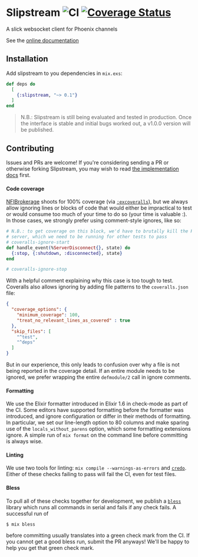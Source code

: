 # Slipstream ![CI](https://github.com/NFIBrokerage/slipstream/workflows/Actions%20CI/badge.svg) [![Coverage Status](https://coveralls.io/repos/github/NFIBrokerage/slipstream/badge.svg)](https://coveralls.io/github/NFIBrokerage/slipstream)

A slick websocket client for Phoenix channels

See the [online documentation](https://hexdocs.pm/slipstream)

## Installation

Add slipstream to you dependencies in `mix.exs`:

```elixir
def deps do
  [
    {:slipstream, "~> 0.1"}
  ]
end
```

> N.B.: Slipstream is still being evaluated and tested in production. Once the
> interface is stable and initial bugs worked out, a v1.0.0 version will be
> published.

## Contributing

Issues and PRs are welcome! If you're considering sending a PR or
otherwise forking Slipstream, you may wish to read [the implementation
docs](guides/implementation.md) first.

#### Code coverage

[NFIBrokerage](https://github.com/NFIBrokerage) shoots for 100% coverage (via
[`:excoveralls`](https://github.com/parroty/excoveralls)), but we always allow
ignoring lines or blocks of code that would either be impractical to test
or would consume too much of your time to do so (your time is valuable :).
In those cases, we strongly prefer using comment-style ignores, like so:

```elixir
# N.B.: to get coverage on this block, we'd have to brutally kill the HTTP
# server, which we need to be running for other tests to pass
# coveralls-ignore-start
def handle_event(%ServerDisconnect{}, state) do
  {:stop, {:shutdown, :disconnected}, state}
end

# coveralls-ignore-stop
```

With a helpful comment explaining why this case is too tough to test. Coveralls
also allows ignoring by adding file patterns to the `coveralls.json` file:

```json
{
  "coverage_options": {
    "minimum_coverage": 100,
    "treat_no_relevant_lines_as_covered" : true
  },
  "skip_files": [
    "^test",
    "^deps"
  ]
}
```

But in our experience, this only leads to confusion over why a file is not
being reported in the coverage detail. If an entire module needs to be ignored,
we prefer wrapping the entire `defmodule/2` call in ignore comments.

#### Formatting

We use the Elixir formatter introduced in Elixir 1.6 in check-mode as part
of the CI. Some editors have supported formatting before _the_ formatter was
introduced, and ignore configuration or differ in their methods of formatting.
In particular, we set our line-length option to 80 columns and make sparing
use of the `locals_without_parens` option, which some formatting extensions
ignore. A simple run of `mix format` on the command line before committing
is always wise.

#### Linting

We use two tools for linting: `mix compile --warnings-as-errors` and
[`credo`](https://github.com/rrrene/credo). Either of these checks failing to
pass will fail the CI, even for test files.

#### Bless

To pull all of these checks together for development, we publish a
[`bless`](https://github.com/NFIBrokerage/bless) library which runs all commands
in serial and fails if any check fails. A successful run of

```
$ mix bless
```

before committing usually translates into a green check mark from the CI.
If you cannot get a good bless run, submit the PR anyways! We'll be happy to
help you get that green check mark.
